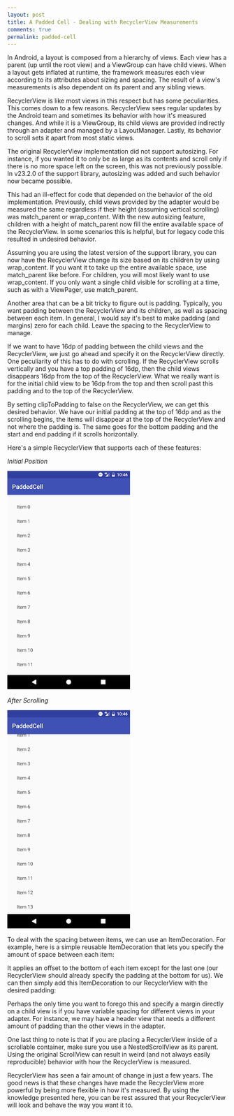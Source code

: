 ```yaml
---
layout: post
title: A Padded Cell - Dealing with RecyclerView Measurements
comments: true
permalink: padded-cell
---
```


<!-- excerpt.start -->
In Android, a layout is composed from a hierarchy of views. Each view has a parent (up until the root view) and a ViewGroup can have child views. When a layout gets inflated at runtime, the framework measures each view according to its attributes about sizing and spacing. The result of a view's measurements is also dependent on its parent and any sibling views.

RecyclerView is like most views in this respect but has some peculiarities. This comes down to a few reasons. RecyclerView sees regular updates by the Android team and sometimes its behavior with how it's measured changes. And while it is a ViewGroup, its child views are provided indirectly through an adapter and managed by a LayoutManager. Lastly, its behavior to scroll sets it apart from most static views.<!-- excerpt.end -->

The original RecyclerView implementation did not support autosizing. For instance, if you wanted it to only be as large as its contents and scroll only if there is no more space left on the screen, this was not previously possible. In v23.2.0 of the support library, autosizing was added and such behavior now became possible.

This had an ill-effect for code that depended on the behavior of the old implementation. Previously, child views provided by the adapter would be measured the same regardless if their height (assuming vertical scrolling) was match_parent or wrap_content. With the new autosizing feature, children with a height of match_parent now fill the entire available space of the RecyclerView. In some scenarios this is helpful, but for legacy code this resulted in undesired behavior.

Assuming you are using the latest version of the support library, you can now have the RecyclerView change its size based on its children by using wrap_content. If you want it to take up the entire available space, use match_parent like before. For children, you will most likely want to use wrap_content. If you only want a single child visible for scrolling at a time, such as with a ViewPager, use match_parent.

Another area that can be a bit tricky to figure out is padding. Typically, you want padding between the RecyclerView and its children, as well as spacing between each item. In general, I would say it's best to make padding (and margins) zero for each child. Leave the spacing to the RecyclerView to manage.

If we want to have 16dp of padding between the child views and the RecyclerView, we just go ahead and specify it on the RecyclerView directly. One peculiarity of this has to do with scrolling. If the RecyclerView scrolls vertically and you have a top padding of 16dp, then the child views disappears 16dp from the top of the RecyclerView. What we really want is for the initial child view to be 16dp from the top and then scroll past this padding and to the top of the RecyclerView.

By setting clipToPadding to false on the RecyclerView, we can get this desired behavior. We have our initial padding at the top of 16dp and as the scrolling begins, the items will disappear at the top of the RecyclerView and not where the padding is. The same goes for the bottom padding and the start and end padding if it scrolls horizontally.

Here's a simple RecyclerView that supports each of these features:

<script src="https://gist.github.com/jpetitto/a638f6f5914b952855b26fa2743e347c.js"></script>

_Initial Position_
<div>
<img src="../assets/clip-padding-initial.png">
</div>

_After Scrolling_
<div>
<img src="../assets/clip-padding-scroll.png" />
</div>

To deal with the spacing between items, we can use an ItemDecoration. For example, here is a simple reusable ItemDecoration that lets you specify the amount of space between each item:

<script src="https://gist.github.com/jpetitto/573bba1025c50ce6cb0f096ead625e44.js"></script>

It applies an offset to the bottom of each item except for the last one (our RecyclerView should already specify the padding at the bottom for us). We can then  simply add this ItemDecoration to our RecyclerView with the desired padding:

<script src="https://gist.github.com/jpetitto/066aed2b61c428a34ae3b3a11cce527e.js"></script>

Perhaps the only time you want to forego this and specify a margin directly on a child view is if you have variable spacing for different views in your adapter. For instance, we may have a header view that needs a different amount of padding than the other views in the adapter.

One last thing to note is that if you are placing a RecyclerView inside of a scrollable container, make sure you use a NestedScrollView as its parent. Using the original ScrollView can result in weird (and not always easily reproducible) behavior with how the RecyclerView is measured.

RecyclerView has seen a fair amount of change in just a few years. The good news is that these changes have made the RecyclerView more powerful by being more flexible in how it's measured. By using the knowledge presented here, you can be rest assured that your RecyclerView will look and behave the way you want it to.